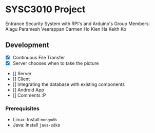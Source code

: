 # SYSC3010 Project
Entrance Security System with RPI's and Arduino's
Group Members:	
Alagu Paramesh Veerappan
Carmen Ho
Kien Ha
Keith Ko

## Development
- [x] Continuous File Transfer
- [x] Server chooses when to take the picture
- [] Server
- [] Client
- [] Integrating the database with existing components
- [] Android App
- [] Comments :P

### Prerequisites

* Linux: Install `mongodb`
* Java: Install `java-sdk8`

